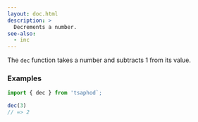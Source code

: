 ```yaml
---
layout: doc.html
description: >
  Decrements a number.
see-also:
  - inc
---
```


The `dec` function takes a number and subtracts 1 from its value.

### Examples

```js
import { dec } from 'tsaphod`;

dec(3)
// => 2
```
